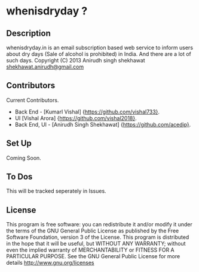 whenisdryday ?
==============

Description
-----------
whenisdryday.in is an email subscription based web service to inform users 
about dry days (Sale of alcohol is prohibited) in India.
And there are a lot of such days.
Copyright (C) 2013  Anirudh singh shekhawat shekhawat.anirudh@gmail.com

Contributors
------------
Current Contributors.
+ Back End - [Kumarl Vishal] {https://github.com/vishal733}.
+ UI [Vishal Arora] {https://github.com/vishal2018}.
+ Back End, UI - [Anirudh Singh Shekhawat] {https://github.com/acedip}.

Set Up
------
Coming Soon.

To Dos
------
This will be tracked seperately in Issues.

License
-------
This program is free software: you can redistribute it and/or modify
it under the terms of the GNU General Public License as published by
the Free Software Foundation, version 3 of the License.
This program is distributed in the hope that it will be useful,
but WITHOUT ANY WARRANTY; without even the implied warranty of
MERCHANTABILITY or FITNESS FOR A PARTICULAR PURPOSE.  See the
GNU General Public License for more details http://www.gnu.org/licenses

